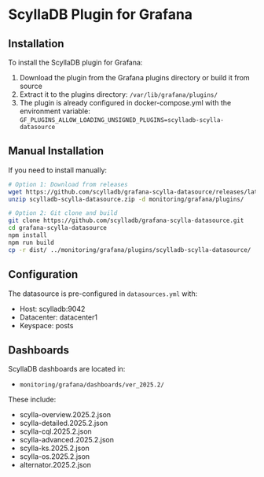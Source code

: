 # ScyllaDB Plugin for Grafana

## Installation

To install the ScyllaDB plugin for Grafana:

1. Download the plugin from the Grafana plugins directory or build it from source
2. Extract it to the plugins directory: `/var/lib/grafana/plugins/`
3. The plugin is already configured in docker-compose.yml with the environment variable:
   `GF_PLUGINS_ALLOW_LOADING_UNSIGNED_PLUGINS=scylladb-scylla-datasource`

## Manual Installation

If you need to install manually:

```bash
# Option 1: Download from releases
wget https://github.com/scylladb/grafana-scylla-datasource/releases/latest/download/scylladb-scylla-datasource.zip
unzip scylladb-scylla-datasource.zip -d monitoring/grafana/plugins/

# Option 2: Git clone and build
git clone https://github.com/scylladb/grafana-scylla-datasource.git
cd grafana-scylla-datasource
npm install
npm run build
cp -r dist/ ../monitoring/grafana/plugins/scylladb-scylla-datasource/
```

## Configuration

The datasource is pre-configured in `datasources.yml` with:
- Host: scylladb:9042
- Datacenter: datacenter1
- Keyspace: posts

## Dashboards

ScyllaDB dashboards are located in:
- `monitoring/grafana/dashboards/ver_2025.2/`

These include:
- scylla-overview.2025.2.json
- scylla-detailed.2025.2.json
- scylla-cql.2025.2.json
- scylla-advanced.2025.2.json
- scylla-ks.2025.2.json
- scylla-os.2025.2.json
- alternator.2025.2.json
